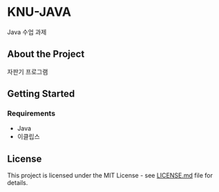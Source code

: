 # KNU-JAVA

Java 수업 과제


## About the Project

자판기 프로그램



## Getting Started

### Requirements

- Java
- 이클립스



## License

This project is licensed under the MIT License - see [LICENSE.md](LICENSE.md) file for details.

